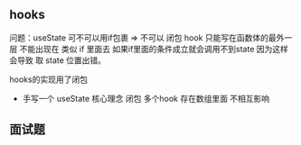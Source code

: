 ## hooks
问题：useState 可不可以用if包裹  => 不可以  闭包
    hook 只能写在函数体的最外一层
    不能出现在 类似 if 里面去 
    如果if里面的条件成立就会调用不到state
    因为这样会导致 取 state 位置出错。
    

hooks的实现用了闭包

- 手写一个 useState 核心理念 闭包
多个hook 存在数组里面 不相互影响  


## 面试题
